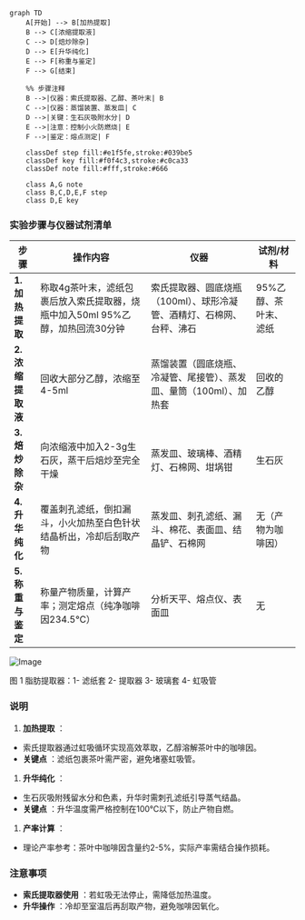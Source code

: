 ```mermaid
graph TD
    A[开始] --> B[加热提取]
    B --> C[浓缩提取液]
    C --> D[焙炒除杂]
    D --> E[升华纯化]
    E --> F[称重与鉴定]
    F --> G[结束]

    %% 步骤注释
    B -->|仪器：索氏提取器、乙醇、茶叶末| B
    C -->|仪器：蒸馏装置、蒸发皿| C
    D -->|关键：生石灰吸附水分| D
    E -->|注意：控制小火防燃烧| E
    F -->|鉴定：熔点测定| F

    classDef step fill:#e1f5fe,stroke:#039be5
    classDef key fill:#f0f4c3,stroke:#c0ca33
    classDef note fill:#fff,stroke:#666

    class A,G note
    class B,C,D,E,F step
    class D,E key
```

### **实验步骤与仪器试剂清单**

| **步骤**          | **操作内容**                                                             | **仪器**                                                        | **试剂/材料**   |
| ----------------------- | ------------------------------------------------------------------------------ | --------------------------------------------------------------------- | --------------------- |
| **1. 加热提取**   | 称取4g茶叶末，滤纸包裹后放入索氏提取器，烧瓶中加入50ml 95%乙醇，加热回流30分钟 | 索氏提取器、圆底烧瓶（100ml）、球形冷凝管、酒精灯、石棉网、台秤、沸石 | 95%乙醇、茶叶末、滤纸 |
| **2. 浓缩提取液** | 回收大部分乙醇，浓缩至4-5ml                                                    | 蒸馏装置（圆底烧瓶、冷凝管、尾接管）、蒸发皿、量筒（100ml）、加热套   | 回收的乙醇            |
| **3. 焙炒除杂**   | 向浓缩液中加入2-3g生石灰，蒸干后焙炒至完全干燥                                 | 蒸发皿、玻璃棒、酒精灯、石棉网、坩埚钳                                | 生石灰                |
| **4. 升华纯化**   | 覆盖刺孔滤纸，倒扣漏斗，小火加热至白色针状结晶析出，冷却后刮取产物             | 蒸发皿、刺孔滤纸、漏斗、棉花、表面皿、结晶铲、石棉网                  | 无（产物为咖啡因）    |
| **5. 称重与鉴定** | 称量产物质量，计算产率；测定熔点（纯净咖啡因234.5℃）                          | 分析天平、熔点仪、表面皿                                              | 无                    |

![Image](https://github.com/user-attachments/assets/3b4699d5-a0d4-4901-ab48-976d0d14de9c)

图 1 脂肪提取器：1- 滤纸套  2- 提取器 3- 玻璃套  4- 虹吸管 


### **说明**

1. **加热提取** ：

* 索氏提取器通过虹吸循环实现高效萃取，乙醇溶解茶叶中的咖啡因。
* **关键点** ：滤纸包裹茶叶需严密，避免堵塞虹吸管。

1. **升华纯化** ：

* 生石灰吸附残留水分和色素，升华时需刺孔滤纸引导蒸气结晶。
* **关键点** ：升华温度需严格控制在100℃以下，防止产物自燃。

1. **产率计算** ：

* 理论产率参考：茶叶中咖啡因含量约2-5%，实际产率需结合操作损耗。

### **注意事项**

* **索氏提取器使用** ：若虹吸无法停止，需降低加热温度。
* **升华操作** ：冷却至室温后再刮取产物，避免咖啡因氧化。